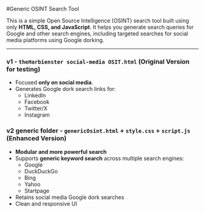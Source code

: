#Generic OSINT Search Tool

This is a simple Open Source Intelligence (OSINT) search tool built using only **HTML, CSS, and JavaScript**. It helps you generate search queries for Google and other search engines, including targeted searches for social media platforms using Google dorking.

---

### v1 - `theHarbienster social-media OSIT.html` (Original Version for testing)
- Focused **only on social media**.
- Generates Google dork search links for:
  - LinkedIn
  - Facebook
  - Twitter/X
  - Instagram

### v2 generic folder - `genericOsint.html` + `style.css` + `script.js` (Enhanced Version)
- **Modular and more powerful search**
- Supports **generic keyword search** across multiple search engines:
  - Google
  - DuckDuckGo
  - Bing
  - Yahoo
  - Startpage
- Retains social media Google dork searches
- Clean and responsive UI